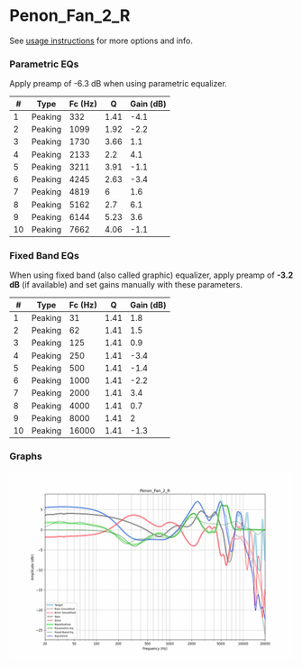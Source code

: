 # Penon_Fan_2_R
See [usage instructions](https://github.com/jaakkopasanen/AutoEq#usage) for more options and info.

### Parametric EQs
Apply preamp of -6.3 dB when using parametric equalizer.

|   # | Type    |   Fc (Hz) |    Q |   Gain (dB) |
|-----|---------|-----------|------|-------------|
|   1 | Peaking |       332 | 1.41 |        -4.1 |
|   2 | Peaking |      1099 | 1.92 |        -2.2 |
|   3 | Peaking |      1730 | 3.66 |         1.1 |
|   4 | Peaking |      2133 | 2.2  |         4.1 |
|   5 | Peaking |      3211 | 3.91 |        -1.1 |
|   6 | Peaking |      4245 | 2.63 |        -3.4 |
|   7 | Peaking |      4819 | 6    |         1.6 |
|   8 | Peaking |      5162 | 2.7  |         6.1 |
|   9 | Peaking |      6144 | 5.23 |         3.6 |
|  10 | Peaking |      7662 | 4.06 |        -1.1 |

### Fixed Band EQs
When using fixed band (also called graphic) equalizer, apply preamp of **-3.2 dB** (if available) and set gains manually with these parameters.

|   # | Type    |   Fc (Hz) |    Q |   Gain (dB) |
|-----|---------|-----------|------|-------------|
|   1 | Peaking |        31 | 1.41 |         1.8 |
|   2 | Peaking |        62 | 1.41 |         1.5 |
|   3 | Peaking |       125 | 1.41 |         0.9 |
|   4 | Peaking |       250 | 1.41 |        -3.4 |
|   5 | Peaking |       500 | 1.41 |        -1.4 |
|   6 | Peaking |      1000 | 1.41 |        -2.2 |
|   7 | Peaking |      2000 | 1.41 |         3.4 |
|   8 | Peaking |      4000 | 1.41 |         0.7 |
|   9 | Peaking |      8000 | 1.41 |         2   |
|  10 | Peaking |     16000 | 1.41 |        -1.3 |

### Graphs
![](./Penon_Fan_2_R.png)
